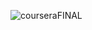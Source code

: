 ![courseraFINAL](https://github.com/sethpeaslee/imagines-in-readme/assets/138176708/8cb61135-e0fa-449a-8567-5965cbcc335f)
